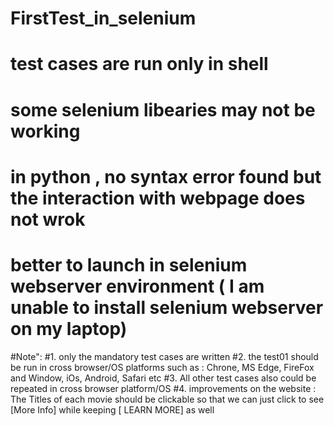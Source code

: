 # FirstTest_in_selenium
# test cases are run only in shell 
# some selenium libearies may not be working 
# in python , no syntax error found but the interaction with webpage does not wrok 
# better to launch in selenium webserver environment ( I am unable to install selenium webserver on my laptop) 
#Note": 
#1. only the mandatory test cases are written 
#2. the test01 should be run in cross browser/OS platforms such as : Chrone, MS Edge, FireFox and Window, iOs, Android, Safari etc
#3. All other test cases also could be repeated in cross browser platform/OS
#4. improvements on the website : The Titles of each movie should be clickable so that we can just click to see [More Info] while keeping [ LEARN MORE] as well
